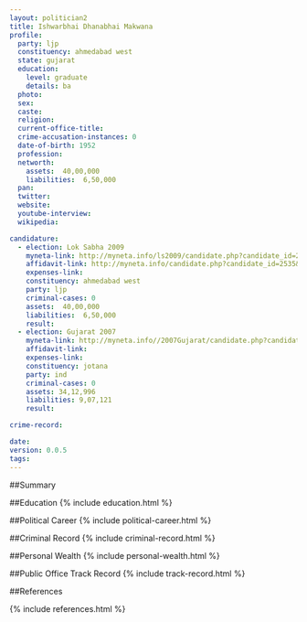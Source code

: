 ```yaml
---
layout: politician2
title: Ishwarbhai Dhanabhai Makwana
profile: 
  party: ljp
  constituency: ahmedabad west
  state: gujarat
  education: 
    level: graduate
    details: ba
  photo: 
  sex: 
  caste: 
  religion: 
  current-office-title: 
  crime-accusation-instances: 0
  date-of-birth: 1952
  profession: 
  networth: 
    assets:  40,00,000
    liabilities:  6,50,000
  pan: 
  twitter: 
  website: 
  youtube-interview: 
  wikipedia: 

candidature: 
  - election: Lok Sabha 2009
    myneta-link: http://myneta.info/ls2009/candidate.php?candidate_id=2535
    affidavit-link: http://myneta.info/candidate.php?candidate_id=2535&scan=original
    expenses-link: 
    constituency: ahmedabad west 
    party: ljp
    criminal-cases: 0
    assets:  40,00,000
    liabilities:  6,50,000
    result:  
  - election: Gujarat 2007
    myneta-link: http://myneta.info//2007Gujarat/candidate.php?candidate_id=661
    affidavit-link: 
    expenses-link: 
    constituency: jotana 
    party: ind
    criminal-cases: 0
    assets: 34,12,996
    liabilities: 9,07,121
    result:  

crime-record: 

date: 
version: 0.0.5
tags: 
---
```

##Summary


##Education
{% include education.html %}


##Political Career
{% include political-career.html %}


##Criminal Record
{% include criminal-record.html %}


##Personal Wealth
{% include personal-wealth.html %}


##Public Office Track Record
{% include track-record.html %}


##References


{% include references.html %}